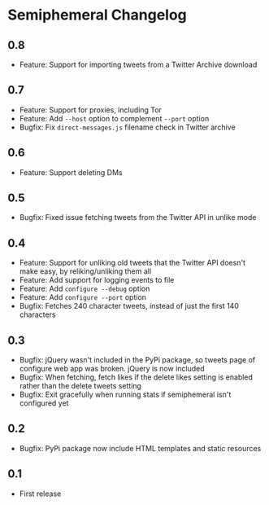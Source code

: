 # Semiphemeral Changelog

## 0.8

* Feature: Support for importing tweets from a Twitter Archive download

## 0.7

* Feature: Support for proxies, including Tor
* Feature: Add `--host` option to complement `--port` option
* Bugfix: Fix `direct-messages.js` filename check in Twitter archive

## 0.6

* Feature: Support deleting DMs

## 0.5

* Bugfix: Fixed issue fetching tweets from the Twitter API in unlike mode

## 0.4

* Feature: Support for unliking old tweets that the Twitter API doesn't make easy, by reliking/unliking them all
* Feature: Add support for logging events to file
* Feature: Add `configure --debug` option
* Feature: Add `configure --port` option
* Bugfix: Fetches 240 character tweets, instead of just the first 140 characters

## 0.3

* Bugfix: jQuery wasn't included in the PyPi package, so tweets page of configure web app was broken. jQuery is now included
* Bugfix: When fetching, fetch likes if the delete likes setting is enabled rather than the delete tweets setting
* Bugfix: Exit gracefully when running stats if semiphemeral isn't configured yet

## 0.2

* Bugfix: PyPi package now include HTML templates and static resources

## 0.1

* First release
